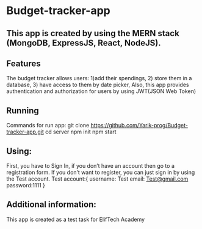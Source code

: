# Budget-tracker-app
This app is created by using the MERN stack (MongoDB, ExpressJS, React, NodeJS).
-------------------------------------------------------------------------------
## Features
The budget tracker allows users:
1)add their spendings,
2) store them in a database,
3) have access to them by date picker,
Also, this app provides authentication and authorization for users by using JWT(JSON Web Token)
## Running
Commands for run app:
git clone https://github.com/Yarik-prog/Budget-tracker-app.git
cd server
npm init
npm start
## Using:
First, you have to Sign In, if you don’t have an account then go to a registration form.
If you don’t want to register, you can just sign in by using the Test account.
Test account:{
username: Test
email: Test@gmail.com
password:1111
}
## Additional information:
This app is created as a test task for ElifTech Academy

